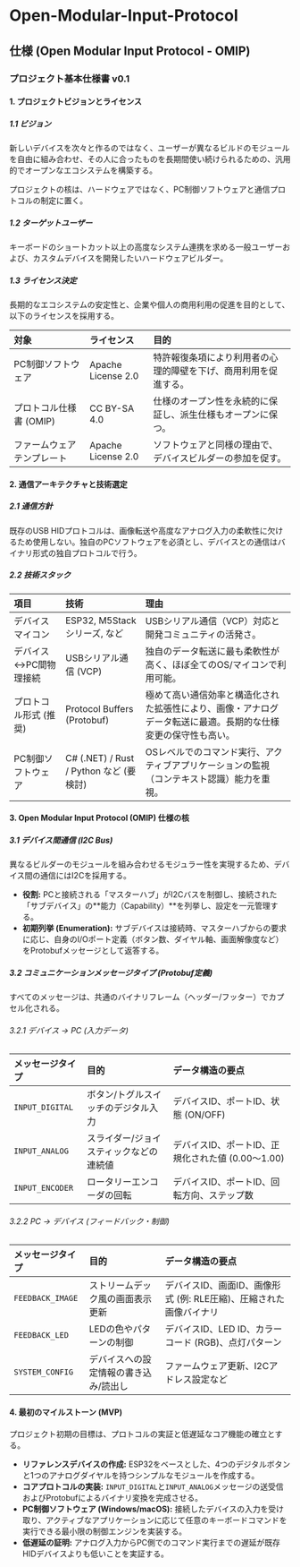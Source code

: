 # Open-Modular-Input-Protocol

## 仕様 (Open Modular Input Protocol - OMIP)

### プロジェクト基本仕様書 v0.1

#### 1. プロジェクトビジョンとライセンス

##### 1.1 ビジョン
新しいデバイスを次々と作るのではなく、ユーザーが異なるビルドのモジュールを自由に組み合わせ、その人に合ったものを長期間使い続けられるための、汎用的でオープンなエコシステムを構築する。

プロジェクトの核は、ハードウェアではなく、PC制御ソフトウェアと通信プロトコルの制定に置く。

##### 1.2 ターゲットユーザー
キーボードのショートカット以上の高度なシステム連携を求める一般ユーザーおよび、カスタムデバイスを開発したいハードウェアビルダー。

##### 1.3 ライセンス決定
長期的なエコシステムの安定性と、企業や個人の商用利用の促進を目的として、以下のライセンスを採用する。

| 対象 | ライセンス | 目的 |
| :--- | :--- | :--- |
| PC制御ソフトウェア | Apache License 2.0 | 特許報復条項により利用者の心理的障壁を下げ、商用利用を促進する。 |
| プロトコル仕様書 (OMIP) | CC BY-SA 4.0 | 仕様のオープン性を永続的に保証し、派生仕様もオープンに保つ。 |
| ファームウェアテンプレート | Apache License 2.0 | ソフトウェアと同様の理由で、デバイスビルダーの参加を促す。 |

#### 2. 通信アーキテクチャと技術選定

##### 2.1 通信方針
既存のUSB HIDプロトコルは、画像転送や高度なアナログ入力の柔軟性に欠けるため使用しない。独自のPCソフトウェアを必須とし、デバイスとの通信はバイナリ形式の独自プロトコルで行う。

##### 2.2 技術スタック

| 項目 | 技術 | 理由 |
| :--- | :--- | :--- |
| デバイスマイコン | ESP32, M5Stackシリーズ, など | USBシリアル通信（VCP）対応と開発コミュニティの活発さ。 |
| デバイス↔PC間物理接続 | USBシリアル通信 (VCP) | 独自のデータ転送に最も柔軟性が高く、ほぼ全てのOS/マイコンで利用可能。 |
| プロトコル形式 (推奨) | Protocol Buffers (Protobuf) | 極めて高い通信効率と構造化された拡張性により、画像・アナログデータ転送に最適。長期的な仕様変更の保守性も高い。 |
| PC制御ソフトウェア | C# (.NET) / Rust / Python など (要検討) | OSレベルでのコマンド実行、アクティブアプリケーションの監視（コンテキスト認識）能力を重視。 |

#### 3. Open Modular Input Protocol (OMIP) 仕様の核

##### 3.1 デバイス間通信 (I2C Bus)
異なるビルダーのモジュールを組み合わせるモジュラー性を実現するため、デバイス間の通信にはI2Cを採用する。

- **役割:** PCと接続される「マスターハブ」がI2Cバスを制御し、接続された「サブデバイス」の**能力（Capability）**を列挙し、設定を一元管理する。
- **初期列挙 (Enumeration):** サブデバイスは接続時、マスターハブからの要求に応じ、自身のI/Oポート定義（ボタン数、ダイヤル軸、画面解像度など）をProtobufメッセージとして返答する。

##### 3.2 コミュニケーションメッセージタイプ (Protobuf定義)
すべてのメッセージは、共通のバイナリフレーム（ヘッダー/フッター）でカプセル化される。

###### 3.2.1 デバイス → PC (入力データ)

| メッセージタイプ | 目的 | データ構造の要点 |
| :--- | :--- | :--- |
| `INPUT_DIGITAL` | ボタン/トグルスイッチのデジタル入力 | デバイスID、ポートID、状態 (ON/OFF) |
| `INPUT_ANALOG` | スライダー/ジョイスティックなどの連続値 | デバイスID、ポートID、正規化された値 (0.00〜1.00) |
| `INPUT_ENCODER` | ロータリーエンコーダの回転 | デバイスID、ポートID、回転方向、ステップ数 |

###### 3.2.2 PC → デバイス (フィードバック・制御)

| メッセージタイプ | 目的 | データ構造の要点 |
| :--- | :--- | :--- |
| `FEEDBACK_IMAGE` | ストリームデック風の画面表示更新 | デバイスID、画面ID、画像形式 (例: RLE圧縮)、圧縮された画像バイナリ |
| `FEEDBACK_LED` | LEDの色やパターンの制御 | デバイスID、LED ID、カラーコード (RGB)、点灯パターン |
| `SYSTEM_CONFIG` | デバイスへの設定情報の書き込み/読出し | ファームウェア更新、I2Cアドレス設定など |

#### 4. 最初のマイルストーン (MVP)
プロジェクト初期の目標は、プロトコルの実証と低遅延なコア機能の確立とする。

- **リファレンスデバイスの作成:** ESP32をベースとした、4つのデジタルボタンと1つのアナログダイヤルを持つシンプルなモジュールを作成する。
- **コアプロトコルの実装:** `INPUT_DIGITAL`と`INPUT_ANALOG`メッセージの送受信およびProtobufによるバイナリ変換を完成させる。
- **PC制御ソフトウェア (Windows/macOS):** 接続したデバイスの入力を受け取り、アクティブなアプリケーションに応じて任意のキーボードコマンドを実行できる最小限の制御エンジンを実装する。
- **低遅延の証明:** アナログ入力からPC側でのコマンド実行までの遅延が既存HIDデバイスよりも低いことを実証する。
